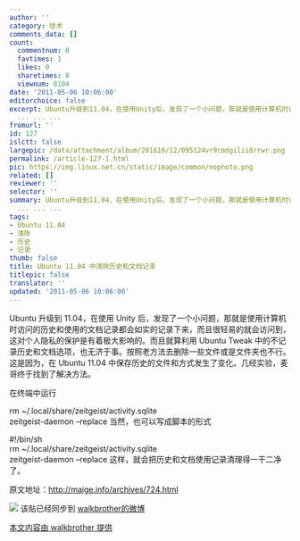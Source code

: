 ```yaml
---
author: ''
category: 技术
comments_data: []
count:
  commentnum: 0
  favtimes: 1
  likes: 0
  sharetimes: 0
  viewnum: 8104
date: '2011-05-06 10:06:00'
editorchoice: false
excerpt: Ubuntu升级到11.04，在使用Unity后，发现了一个小问题，那就是使用计算机时访问的历史和使用的文档记录都会如实的记录下来，而且很轻易的就会访问到，这对个人隐私
  ... ... ...
fromurl: ''
id: 127
islctt: false
largepic: /data/attachment/album/201610/12/095124vr9cmdgilii8rrwr.png
permalink: /article-127-1.html
pic: https://img.linux.net.cn/static/image/common/nophoto.png
related: []
reviewer: ''
selector: ''
summary: Ubuntu升级到11.04，在使用Unity后，发现了一个小问题，那就是使用计算机时访问的历史和使用的文档记录都会如实的记录下来，而且很轻易的就会访问到，这对个人隐私
  ... ... ...
tags:
- Ubuntu 11.04
- 清除
- 历史
- 记录
thumb: false
title: Ubuntu 11.04 中清除历史和文档记录
titlepic: false
translator: ''
updated: '2011-05-06 10:06:00'
---
```


Ubuntu 升级到 11.04，在使用 Unity 后，发现了一个小问题，那就是使用计算机时访问的历史和使用的文档记录都会如实的记录下来，而且很轻易的就会访问到，这对个人隐私的保护是有着极大影响的。而且就算利用 Ubuntu Tweak 中的不记录历史和文档选项，也无济于事。按照老方法去删除一些文件或是文件夹也不行。这是因为，在 Ubuntu 11.04 中保存历史的文件和方式发生了变化。几经实验，麦哥终于找到了解决方法。


在终端中运行


rm ~/.local/share/zeitgeist/activity.sqlite  
 zeitgeist-daemon –replace
当然，也可以写成脚本的形式


#!/bin/sh  
 rm ~/.local/share/zeitgeist/activity.sqlite  
 zeitgeist-daemon –replace
这样，就会把历史和文档使用记录清理得一干二净了。


原文地址：<http://maige.info/archives/724.html>


 ![](http://linux.cn/xwb/images/bgimg/icon_logo.png) 该贴已经同步到 [walkbrother的微博](http://api.t.sina.com.cn/1671592774/statuses/10073592879)


 


[本文内容由 walkbrother 提供](http://linux.cn/thread-7185-1-1.html)
